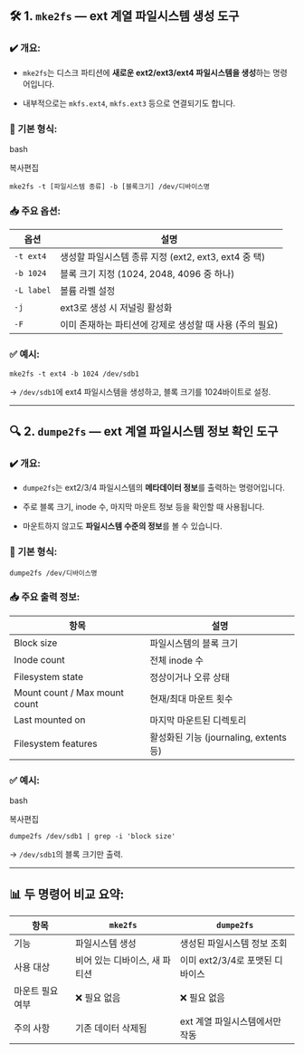 ## 🛠️ 1. `mke2fs` — ext 계열 파일시스템 **생성 도구**

### ✔️ 개요:

- `mke2fs`는 디스크 파티션에 **새로운 ext2/ext3/ext4 파일시스템을 생성**하는 명령어입니다.
    
- 내부적으로는 `mkfs.ext4`, `mkfs.ext3` 등으로 연결되기도 합니다.
    

### 📌 기본 형식:

bash

복사편집

`mke2fs -t [파일시스템 종류] -b [블록크기] /dev/디바이스명`

### 📥 주요 옵션:

|옵션|설명|
|---|---|
|`-t ext4`|생성할 파일시스템 종류 지정 (ext2, ext3, ext4 중 택)|
|`-b 1024`|블록 크기 지정 (1024, 2048, 4096 중 하나)|
|`-L label`|볼륨 라벨 설정|
|`-j`|ext3로 생성 시 저널링 활성화|
|`-F`|이미 존재하는 파티션에 강제로 생성할 때 사용 (주의 필요)|

### ✅ 예시:

`mke2fs -t ext4 -b 1024 /dev/sdb1`

→ `/dev/sdb1`에 ext4 파일시스템을 생성하고, 블록 크기를 1024바이트로 설정.

---

## 🔍 2. `dumpe2fs` — ext 계열 파일시스템 **정보 확인 도구**

### ✔️ 개요:

- `dumpe2fs`는 ext2/3/4 파일시스템의 **메타데이터 정보**를 출력하는 명령어입니다.
    
- 주로 블록 크기, inode 수, 마지막 마운트 정보 등을 확인할 때 사용됩니다.
    
- 마운트하지 않고도 **파일시스템 수준의 정보**를 볼 수 있습니다.
    

### 📌 기본 형식:

`dumpe2fs /dev/디바이스명`

### 📥 주요 출력 정보:

|항목|설명|
|---|---|
|Block size|파일시스템의 블록 크기|
|Inode count|전체 inode 수|
|Filesystem state|정상이거나 오류 상태|
|Mount count / Max mount count|현재/최대 마운트 횟수|
|Last mounted on|마지막 마운트된 디렉토리|
|Filesystem features|활성화된 기능 (journaling, extents 등)|

### ✅ 예시:

bash

복사편집

`dumpe2fs /dev/sdb1 | grep -i 'block size'`

→ `/dev/sdb1`의 블록 크기만 출력.

---

## 📊 두 명령어 비교 요약:

|항목|`mke2fs`|`dumpe2fs`|
|---|---|---|
|기능|파일시스템 생성|생성된 파일시스템 정보 조회|
|사용 대상|비어 있는 디바이스, 새 파티션|이미 ext2/3/4로 포맷된 디바이스|
|마운트 필요 여부|❌ 필요 없음|❌ 필요 없음|
|주의 사항|기존 데이터 삭제됨|ext 계열 파일시스템에서만 작동|